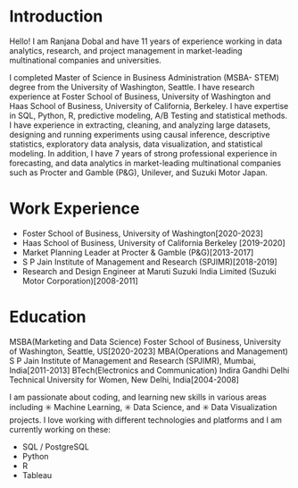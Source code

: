 # Introduction

Hello! I am Ranjana Dobal and have 11 years of experience working in data analytics, research, and project management in market-leading multinational companies and universities. 

I completed Master of Science in Business Administration (MSBA- STEM) degree from the University of Washington, Seattle. I have research experience at Foster School of Business, University of Washington and Haas School of Business, University of California, Berkeley. I have expertise in SQL, Python, R, predictive modeling, A/B Testing and statistical methods. I have experience in extracting, cleaning, and analyzing large datasets, designing and running experiments using causal inference, descriptive statistics, exploratory data analysis, data visualization, and statistical modeling. In addition, I have 7 years of strong professional experience in forecasting, and data analytics in market-leading multinational companies such as Procter and Gamble (P&G), Unilever, and Suzuki Motor Japan. 

# Work Experience
* Foster School of Business, University of Washington[2020-2023]
* Haas School of Business, University of California Berkeley [2019-2020]
* Market Planning Leader at Procter & Gamble (P&G)[2013-2017]
* S P Jain Institute of Management and Research (SPJIMR)[2018-2019]
* Research and Design Engineer at Maruti Suzuki India Limited (Suzuki Motor Corporation)[2008-2011]

# Education
MSBA(Marketing and Data Science) Foster School of Business, University of Washington, Seattle, US[2020-2023]
MBA(Operations and Management) S P Jain Institute of Management and Research (SPJIMR), Mumbai, India[2011-2013]
BTech(Electronics and Communication) Indira Gandhi Delhi Technical University for Women, New Delhi, India[2004-2008]

I am passionate about coding, and learning new skills in various areas including ✳️ Machine Learning, ✳️ Data Science, and ✳️ Data Visualization projects.
I love working with different technologies and platforms and I am currently working on these:

* SQL / PostgreSQL 
* Python
* R
* Tableau

  


